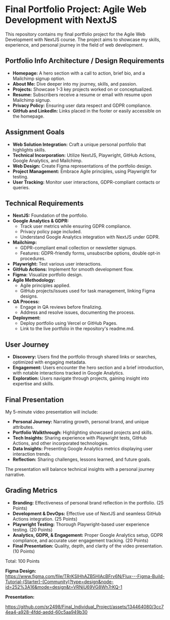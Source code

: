 # Final Portfolio Project: Agile Web Development with NextJS

This repository contains my final portfolio project for the Agile Web Development with NextJS course. The project aims to showcase my skills, experience, and personal journey in the field of web development.

## Portfolio Info Architecture / Design Requirements

- **Homepage:** A hero section with a call to action, brief bio, and a Mailchimp signup option.
- **About Me:** Dive deeper into my journey, skills, and passion.
- **Projects:** Showcase 1-3 key projects worked on or conceptualized.
- **Resume:** Subscribers receive a resume or email with resume upon Mailchimp signup.
- **Privacy Policy:** Ensuring user data respect and GDPR compliance.
- **GitHub and LinkedIn:** Links placed in the footer or easily accessible on the homepage.

## Assignment Goals

- **Web Solution Integration:** Craft a unique personal portfolio that highlights skills.
- **Technical Incorporation:** Utilize NextJS, Playwright, GitHub Actions, Google Analytics, and Mailchimp.
- **Web Design:** Create Figma representations of the portfolio design.
- **Project Management:** Embrace Agile principles, using Playwright for testing.
- **User Tracking:** Monitor user interactions, GDPR-compliant contacts or queries.

## Technical Requirements

- **NextJS:** Foundation of the portfolio.
- **Google Analytics & GDPR:**
  - Track user metrics while ensuring GDPR compliance.
  - Privacy policy page included.
  - Understand Google Analytics integration with NextJS under GDPR.
- **Mailchimp:**
  - GDPR-compliant email collection or newsletter signups.
  - Features: GDPR-friendly forms, unsubscribe options, double opt-in procedures.
- **Playwright:** Test various user interactions.
- **GitHub Actions:** Implement for smooth development flow.
- **Figma:** Visualize portfolio design.
- **Agile Methodology:**
  - Agile principles applied.
  - GitHub projects/issues used for task management, linking Figma designs.
- **QA Process:**
  - Engage in QA reviews before finalizing.
  - Address and resolve issues, documenting the process.
- **Deployment:**
  - Deploy portfolio using Vercel or GitHub Pages.
  - Link to the live portfolio in the repository's readme.md.

## User Journey

- **Discovery:** Users find the portfolio through shared links or searches, optimized with engaging metadata.
- **Engagement:** Users encounter the hero section and a brief introduction, with notable interactions tracked in Google Analytics.
- **Exploration:** Users navigate through projects, gaining insight into expertise and skills.

## Final Presentation

My 5-minute video presentation will include:

- **Personal Journey:** Narrating growth, personal brand, and unique attributes.
- **Portfolio Walkthrough:** Highlighting showcased projects and skills.
- **Tech Insights:** Sharing experience with Playwright tests, GitHub Actions, and other incorporated technologies.
- **Data Insights:** Presenting Google Analytics metrics displaying user interaction trends.
- **Reflection:** Sharing challenges, lessons learned, and future goals.

The presentation will balance technical insights with a personal journey narrative.

## Grading Metrics

- **Branding:** Effectiveness of personal brand reflection in the portfolio. (25 Points)
- **Development & DevOps:** Effective use of NextJS and seamless GitHub Actions integration. (25 Points)
- **Playwright Testing:** Thorough Playwright-based user experience testing. (20 Points)
- **Analytics, GDPR, & Engagement:** Proper Google Analytics setup, GDPR compliance, and accurate user engagement tracking. (20 Points)
- **Final Presentation:** Quality, depth, and clarity of the video presentation. (10 Points)

Total: 100 Points


**Figma Design:** https://www.figma.com/file/TRrKSlHhAZB5HlAcBFrv6N/Flux---Figma-Build-Tutorial-(Starter)-(Community)?type=design&node-id=252%3A16&mode=design&t=VRNjU69VG8Wh7rKQ-1


**Presentation:** 

https://github.com/sr2498/Final_Individual_Project/assets/134464080/3cc74ea4-a928-4fdd-aedd-60c5aa949b30

